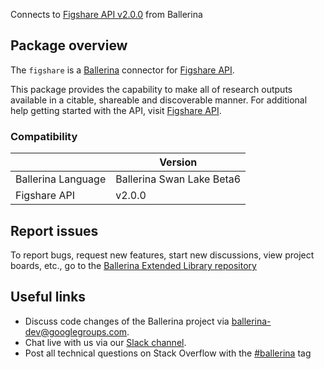 Connects to [Figshare API v2.0.0](https://docs.figshare.com/) from Ballerina

## Package overview
The `figshare` is a [Ballerina](https://ballerina.io/) connector for [Figshare API](https://docs.figshare.com/).

This package provides the capability to make all of research outputs available in a citable, shareable and discoverable manner. For additional help getting started with the API, visit [Figshare API](https://docs.figshare.com/).

### Compatibility
|                    | Version                   |
|--------------------|---------------------------|
| Ballerina Language | Ballerina Swan Lake Beta6 |
| Figshare API        | v2.0.0                   |

## Report issues
To report bugs, request new features, start new discussions, view project boards, etc., go to the [Ballerina Extended Library repository](https://github.com/ballerina-platform/ballerina-extended-library)

## Useful links
- Discuss code changes of the Ballerina project via [ballerina-dev@googlegroups.com](mailto:ballerina-dev@googlegroups.com).
- Chat live with us via our [Slack channel](https://ballerina.io/community/slack/).
- Post all technical questions on Stack Overflow with the [#ballerina](https://stackoverflow.com/questions/tagged/ballerina) tag
